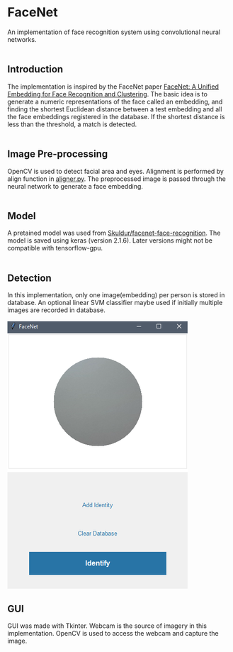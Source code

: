 # FaceNet
An implementation of face recognition system using convolutional neural networks.
<br />
<br />
## Introduction
The implementation is inspired by the FaceNet paper [FaceNet: A Unified Embedding for Face Recognition and Clustering](https://arxiv.org/abs/1503.03832). The basic idea is to generate a numeric representations of the face called an embedding, and finding the shortest Euclidean distance between a test embedding and all the face embeddings registered in the database. If the shortest distance is less than the threshold, a match is detected.
<br />
<br />
## Image Pre-processing
OpenCV is used to detect facial area and eyes. Alignment is performed by align function in [aligner.py](aligner.py). The preprocessed image is passed through the neural network to generate a face embedding.
<br />
<br />
## Model
A pretained model was used from [Skuldur/facenet-face-recognition](https://github.com/Skuldur/facenet-face-recognition). The model is saved using keras (version 2.1.6). Later versions might not be compatible with tensorflow-gpu.
<br />
<br />
## Detection
In this implementation, only one image(embedding) per person is stored in database. An optional linear SVM classifier maybe used if initially multiple images are recorded in database. 
<br />
<br />
![GUI](res/img/GUI.png)
<br />
## GUI
GUI was made with Tkinter. Webcam is the source of imagery in this implementation. OpenCV is used to access the webcam and capture the image.
<br />
<br />
